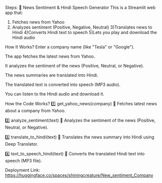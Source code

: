 Steps:
📢 News Sentiment & Hindi Speech Generator
This is a Streamlit web app that:
1) Fetches news from Yahoo
2) Analyzes sentiment (Positive, Negative, Neutral)
3)Translates news to Hindi
4)Converts Hindi text to speech
5)Lets you play and download the Hindi audio



How It Works?
Enter a company name (like "Tesla" or "Google").

The app fetches the latest news from Yahoo.

It analyzes the sentiment of the news (Positive, Neutral, or Negative).

The news summaries are translated into Hindi.

The translated text is converted into speech (MP3 audio).

You can listen to the Hindi audio and download it.



How the Code Works?
1️⃣ get_yahoo_news(company)
🔹 Fetches latest news about a company from Yahoo.

2️⃣ analyze_sentiment(text)
🔹 Analyzes the sentiment of the news (Positive, Neutral, or Negative).

3️⃣ translate_to_hindi(text)
🔹 Translates the news summary into Hindi using Deep Translator.

4️⃣ text_to_speech_hindi(text)
🔹 Converts the translated Hindi text into speech (MP3 file).


Deployment Link: https://huggingface.co/spaces/shiningcreature/New_sentiment_Company

